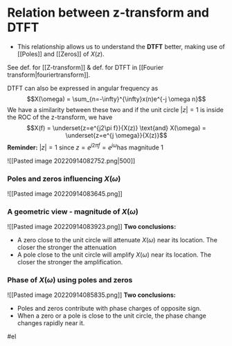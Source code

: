 # Relation between z-transform and DTFT
- This relationship allows us to understand the **DTFT** better, making use of [[Poles]] and [[Zeros]] of $X(z)$. 

See def. for [[Z-transform]] & def. for DTFT in [[Fourier transform|fouriertransform]].

DTFT can also be expressed in angular frequency as $$X(\omega) = \sum_{n=-\infty}^{\infty}x(n)e^{-j \omega n}$$
We have a similarity between these two and if the unit circle $\lvert z \rvert = 1$ is inside the ROC of the z-transform, we have $$X(f) = \underset{z=e^{j2\pi f}}{X(z)} \text{and} X(\omega) = \underset{z=e^{j \omega}}{X(z)}$$
**Reminder:** $\lvert z \rvert = 1 \ \text{since} \  z=e^{j2 \pi f}  = e^{j \omega} \text{has magnitude 1}$

![[Pasted image 20220914082752.png|500]]

### Poles and zeros influencing $X(\omega)$
![[Pasted image 20220914083645.png]]

### A geometric view - magnitude of $X(\omega)$
![[Pasted image 20220914083923.png]]
**Two conclusions:**
- A zero close to the unit circle will attenuate $X(\omega)$ near its location. The closer the stronger the attenuation
- A pole close to the unit circle will amplify $X(\omega)$ near its location. The closer the stronger the amplification. 

### Phase of $X(\omega)$ using poles and zeros
![[Pasted image 20220914085835.png]]
**Two conclusions:**
- Poles and zeros contribute with phase charges of opposite sign.
- When a zero or a pole is close to the unit circle, the phase change changes rapidly near it. 

#el